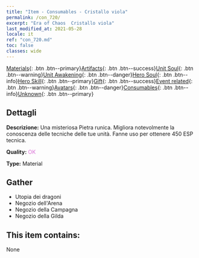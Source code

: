```yaml
---
title: "Item - Consumables - Cristallo viola"
permalink: /con_720/
excerpt: "Era of Chaos  Cristallo viola"
last_modified_at: 2021-05-28
locale: it
ref: "con_720.md"
toc: false
classes: wide
---
```

 [Materials](/ItemsIT/){: .btn .btn--primary}[Artifacts](/ItemsIT/Artifacts/){: .btn .btn--success}[Unit Soul](/ItemsIT/UnitSoul/){: .btn .btn--warning}[Unit Awakening](/ItemsIT/UnitAwakening/){: .btn .btn--danger}[Hero Soul](/ItemsIT/HeroSoul/){: .btn .btn--info}[Hero Skill](/ItemsIT/HeroSkill/){: .btn .btn--primary}[Gift](/ItemsIT/Gift/){: .btn .btn--success}[Event related](/ItemsIT/Events/){: .btn .btn--warning}[Avatars](/ItemsIT/Avatars/){: .btn .btn--danger}[Consumables](/ItemsIT/Consumables/){: .btn .btn--info}[Unknown](/ItemsIT/Unknown/){: .btn .btn--primary}

## Dettagli
 **Descrizione:** Una misteriosa Pietra runica. Migliora notevolmente la conoscenza delle tecniche delle tue unità. Fanne uso per ottenere 450 ESP tecnica.

 **Quality:** <span style="color: #DA70D6">OK</span>

 **Type:** Material

## Gather

*    Utopia dei dragoni 
*    Negozio dell'Arena 
*    Negozio della Campagna 
*    Negozio della Gilda 

## This item contains:

  None

